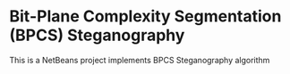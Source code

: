 # Bit-Plane Complexity Segmentation (BPCS) Steganography

This is a NetBeans project implements BPCS Steganography algorithm